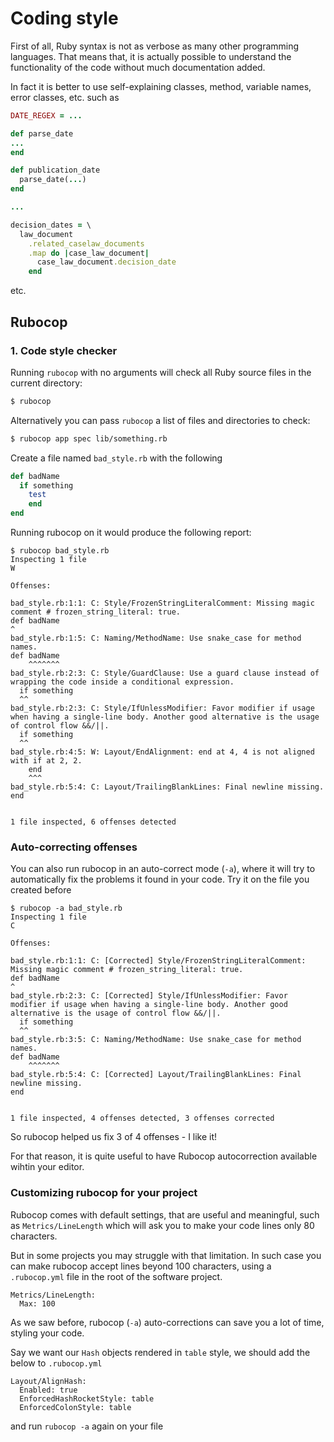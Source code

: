 # Coding style

First of all, Ruby syntax is not as verbose as many other programming languages. That means that, it is actually possible to understand the functionality of the code without much documentation added.

In fact it is better to use self-explaining classes, method, variable names, error classes, etc. such as

```ruby
DATE_REGEX = ...

def parse_date
...
end

def publication_date
  parse_date(...)
end

...

decision_dates = \
  law_document
    .related_caselaw_documents
    .map do |case_law_document|
      case_law_document.decision_date
    end
```

etc.

## Rubocop



### 1\. Code style checker

Running `rubocop` with no arguments will check all Ruby source files in the current directory:

```bash
$ rubocop
```

Alternatively you can pass `rubocop` a list of files and directories to check:

```bash
$ rubocop app spec lib/something.rb    
```

Create a file named `bad_style.rb` with the following

```ruby
def badName
  if something
    test
    end
end
```

Running rubocop on it would produce the following report:

```
$ rubocop bad_style.rb
Inspecting 1 file
W

Offenses:

bad_style.rb:1:1: C: Style/FrozenStringLiteralComment: Missing magic comment # frozen_string_literal: true.
def badName
^
bad_style.rb:1:5: C: Naming/MethodName: Use snake_case for method names.
def badName
    ^^^^^^^
bad_style.rb:2:3: C: Style/GuardClause: Use a guard clause instead of wrapping the code inside a conditional expression.
  if something
  ^^
bad_style.rb:2:3: C: Style/IfUnlessModifier: Favor modifier if usage when having a single-line body. Another good alternative is the usage of control flow &&/||.
  if something
  ^^
bad_style.rb:4:5: W: Layout/EndAlignment: end at 4, 4 is not aligned with if at 2, 2.
    end
    ^^^
bad_style.rb:5:4: C: Layout/TrailingBlankLines: Final newline missing.
end
   

1 file inspected, 6 offenses detected
```

### Auto-correcting offenses

You can also run rubocop in an auto-correct mode (`-a`), where it will try to automatically fix the problems it found in your code. Try it on the file you created before

```
$ rubocop -a bad_style.rb
Inspecting 1 file
C

Offenses:

bad_style.rb:1:1: C: [Corrected] Style/FrozenStringLiteralComment: Missing magic comment # frozen_string_literal: true.
def badName
^
bad_style.rb:2:3: C: [Corrected] Style/IfUnlessModifier: Favor modifier if usage when having a single-line body. Another good alternative is the usage of control flow &&/||.
  if something
  ^^
bad_style.rb:3:5: C: Naming/MethodName: Use snake_case for method names.
def badName
    ^^^^^^^
bad_style.rb:5:4: C: [Corrected] Layout/TrailingBlankLines: Final newline missing.
end
   

1 file inspected, 4 offenses detected, 3 offenses corrected
```

So rubocop helped us fix 3 of 4 offenses - I like it!

For that reason, it is quite useful to have Rubocop autocorrection available wihtin your editor.

### Customizing rubocop for your project

Rubocop comes with default settings, that are useful and meaningful, such as `Metrics/LineLength` which will ask you to make your code lines only 80 characters.

But in some projects you may struggle with that limitation. In such case you can make rubocop accept lines beyond 100 characters, using a `.rubocop.yml` file in the root of the software project.

```
Metrics/LineLength:
  Max: 100
```

As we saw before, rubocop (`-a`) auto-corrections can save you a lot of time, styling your code.

Say we want our `Hash` objects rendered in `table` style, we should add the below to `.rubocop.yml`

```
Layout/AlignHash:
  Enabled: true
  EnforcedHashRocketStyle: table
  EnforcedColonStyle: table
```

and run `rubocop -a` again on your file